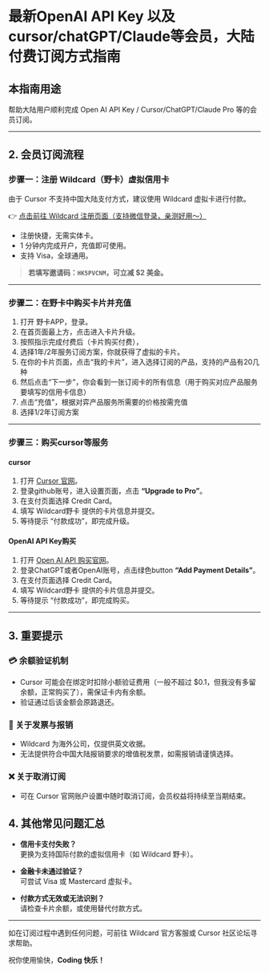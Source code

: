 # 最新OpenAI API Key 以及cursor/chatGPT/Claude等会员，大陆付费订阅方式指南

## 本指南用途

帮助大陆用户顺利完成 Open AI API Key / Cursor/ChatGPT/Claude Pro 等的会员订阅。

---

## 2. 会员订阅流程

### 步骤一：注册 Wildcard（野卡）虚拟信用卡

由于 Cursor 不支持中国大陆支付方式，建议使用 Wildcard 虚拟卡进行付款。

👉 [点击前往 Wildcard 注册页面（支持微信登录，亲测好用～）](https://yeka.ai/i/HK5PVCNM)

- 注册快捷，无需实体卡。
- 1 分钟内完成开户，充值即可使用。
- 支持 Visa，全球通用。

> **若填写邀请码：`HK5PVCNM`，可立减 $2 美金。**

---

### 步骤二：在野卡中购买卡片并充值

1. 打开 野卡APP，登录。
2. 在首页面最上方，点击进入卡片升级。
3. 按照指示完成付费后（卡片购买付费），
4. 选择1年/2年服务订阅方案，你就获得了虚拟的卡片。
5. 在你的卡片页面，点击“我的卡片”，进入选择订阅的产品，支持的产品有20几种
6. 然后点击“下一步”，你会看到一张订阅卡的所有信息（用于购买对应产品服务要填写的信用卡信息）
7. 点击“充值”，根据对弈产品服务所需要的价格按需充值
8. 选择1/2年订阅方案

---

### 步骤三：购买cursor等服务

#### cursor
1. 打开 [Cursor 官网](https://www.cursor.sh/)。
2. 登录github账号，进入设置页面，点击 **“Upgrade to Pro”**。
3. 在支付页面选择 Credit Card。
4. 填写 Wildcard野卡 提供的卡片信息并提交。
5. 等待提示 “付款成功”，即完成升级。

#### OpenAI API Key购买
1. 打开 [Open AI API 购买官网](https://platform.openai.com/account/billing)。
2. 登录ChatGPT或者OpenAI账号，点击绿色button **“Add Payment Details”**。
3. 在支付页面选择 Credit Card。
4. 填写 Wildcard野卡 提供的卡片信息并提交。
5. 等待提示 “付款成功”，即完成购买。

---

## 3. 重要提示

### 💳 余额验证机制

- Cursor 可能会在绑定时扣除小额验证费用（一般不超过 $0.1，但我没有多留余额，正常购买了），需保证卡内有余额。
- 验证通过后该金额会原路退还。

### 🧾 关于发票与报销

- Wildcard 为海外公司，仅提供英文收据。
- 无法提供符合中国大陆报销要求的增值税发票，如需报销请谨慎选择。

### ❌ 关于取消订阅

- 可在 Cursor 官网账户设置中随时取消订阅，会员权益将持续至当期结束。

## 4. 其他常见问题汇总

- **信用卡支付失败？**  
  更换为支持国际付款的虚拟信用卡（如 Wildcard 野卡）。

- **金融卡未通过验证？**  
  可尝试 Visa 或 Mastercard 虚拟卡。

- **付款方式无效或无法识别？**  
  请检查卡片余额，或使用替代付款方式。

---

如在订阅过程中遇到任何问题，可前往 Wildcard 官方客服或 Cursor 社区论坛寻求帮助。

祝你使用愉快，**Coding 快乐！**
